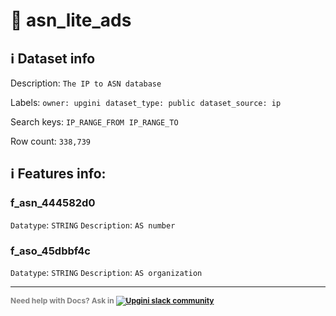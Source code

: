 # 📖 asn_lite_ads 
## ℹ️ Dataset info 
Description: `The IP to ASN database` 

Labels: ` owner: upgini ` &nbsp;` dataset_type: public ` &nbsp;` dataset_source: ip ` &nbsp;

Search keys: 
` IP_RANGE_FROM ` &nbsp;` IP_RANGE_TO ` &nbsp;

Row count: `338,739` 

## ℹ️ Features info:

### f_asn_444582d0
`Datatype`: `STRING`
`Description`: `AS number`

### f_aso_45dbbf4c
`Datatype`: `STRING`
`Description`: `AS organization`



---

<span style="color:grey;font-weight:700;font-size:12px">
    Need help with Docs? Ask in
    <a href="https://4mlg.short.gy/join-upgini-community">
        <img alt="Upgini slack community" src="https://img.shields.io/badge/slack-@upgini-orange.svg?logo=slack">
    </a>
</span>